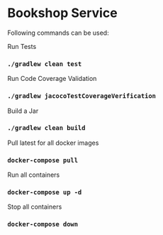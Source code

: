 # Bookshop Service

Following commands can be used:

Run Tests
### `./gradlew clean test`

Run Code Coverage Validation
### `./gradlew jacocoTestCoverageVerification`

Build a Jar
### `./gradlew clean build`

Pull latest for all docker images
### `docker-compose pull`

Run all containers
### `docker-compose up -d`

Stop all containers
### `docker-compose down`